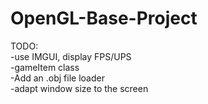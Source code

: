 # OpenGL-Base-Project


TODO:   
-use IMGUI, display FPS/UPS  
-gameItem class  
-Add an .obj file loader  
-adapt window size to the screen  